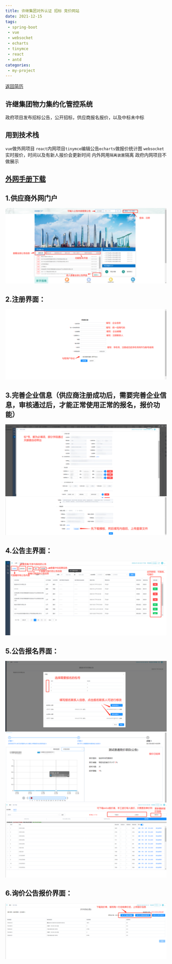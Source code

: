 ```yaml
---
title: 许继集团对外认证 招标 竞价网站
date: 2021-12-15
tags:
 - spring-boot
 - vue
 - websocket
 - echarts
 - tinymce
 - react
 - antd
categories:
 - my-project
---
```


[返回简历](../other/my.md)
## 许继集团物力集约化管控系统
政府项目发布招标公告，公开招标，供应商报名报价，以及中标未中标
## 用到技术栈
`vue`做外网项目 `react`内网项目`tinymce`编辑公告`echarts`做报价统计图
`websocket` 实时报价，时间以及有新人报价会更新时间
内外网用`隔离装置`隔离 政府内网项目不做展示
## [外网手册下载](https://vkceyugu.cdn.bspapp.com/VKCEYUGU-4212d060-22ea-4808-b477-f5c9c9f2d4e2/bae77aca-5fb4-429c-959e-99be85203b77.docx)

## 1.供应商外网门户
![img_38.png](./img_38.png)
## 2.注册界面：
![img_39.png](./img_39.png)
## 3.完善企业信息（供应商注册成功后，需要完善企业信息，审核通过后，才能正常使用正常的报名，报价功能）
![img_40.png](./img_40.png)
![img_41.png](./img_41.png)
## 4.公告主界面：
![img_42.png](./img_42.png)
## 5.公告报名界面：
![img_43.png](./img_43.png)
![img_44.png](./img_44.png)
![img_45.png](./img_45.png)
## 6.询价公告报价界面：
![img_46.png](./img_46.png)
